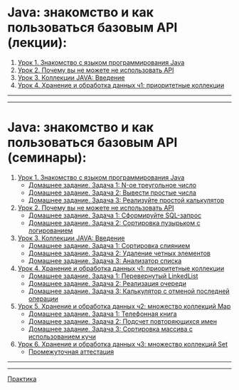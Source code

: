 
# **Java: знакомство и как пользоваться базовым API (лекции):**

1. [Урок 1. Знакомство с языком программирования Java](https://github.com/olgashenkel/Java_course/tree/main/Lesson/Lesson_1/src)
2. [Урок 2. Почему вы не можете не использовать API](https://github.com/olgashenkel/Java_course/tree/main/Lesson/Lesson_2/src)
3. [Урок 3. Коллекции JAVA: Введение](https://github.com/olgashenkel/Java_course/tree/main/Lesson/Lesson_3/src)
4. [Урок 4. Хранение и обработка данных ч1: приоритетные коллекции](https://github.com/olgashenkel/Java_course/tree/main/Lesson/Lesson_4/src)
<!-- 5. [Урок 5. Хранение и обработка данных ч2: множество коллекций Map](https://github.com/olgashenkel/Java_course/tree/main/Lesson/Lesson_5/src)
6. [Урок 6. Хранение и обработка данных ч3: множество коллекций Set](https://github.com/olgashenkel/Java_course/tree/main/Lesson/Lesson_6/src) -->

---
---

# **Java: знакомство и как пользоваться базовым API (семинары):**

1. [Урок 1. Знакомство с языком программирования Java](https://github.com/olgashenkel/Java_course/tree/main/Seminar/Seminar_1/src)
   * [Домашнее задание. Задача 1: N-ое треугольное число](https://github.com/olgashenkel/Java_course/blob/main/Seminar/Seminar_1/src/DZ_1.java)
   * [Домашнее задание. Задача 2: Вывести простые числа](https://github.com/olgashenkel/Java_course/blob/main/Seminar/Seminar_1/src/DZ_2.java)
   * [Домашнее задание. Задача 3: Реализуйте простой калькулятор](https://github.com/olgashenkel/Java_course/blob/main/Seminar/Seminar_1/src/DZ_3.java)
2. [Урок 2. Почему вы не можете не использовать API](https://github.com/olgashenkel/Java_course/tree/main/Seminar/Seminar_2/src)
   * [Домашнее задание. Задача 1: Сформируйте SQL-запрос](https://github.com/olgashenkel/Java_course/blob/main/Seminar/Seminar_2/src/DZ_1.java)
   * [Домашнее задание. Задача 2: Сортировка пузырьком с логированием](https://github.com/olgashenkel/Java_course/blob/main/Seminar/Seminar_2/src/DZ_2.java)
3. [Урок 3. Коллекции JAVA: Введение](https://github.com/olgashenkel/Java_course/blob/main/Seminar/Seminar_3/src)
   * [Домашнее задание. Задача 1: Сортировка слиянием](https://github.com/olgashenkel/Java_course/blob/main/Seminar/Seminar_3/src/DZ_1.java)
   * [Домашнее задание. Задача 2: Удаление четных элементов](https://github.com/olgashenkel/Java_course/blob/main/Seminar/Seminar_3/src/DZ_2.java)
   * [Домашнее задание. Задача 3: Анализатор списка](https://github.com/olgashenkel/Java_course/blob/main/Seminar/Seminar_3/src/DZ_3.java)
4. [Урок 4. Хранение и обработка данных ч1: приоритетные коллекции](https://github.com/olgashenkel/Java_course/blob/main/Seminar/Seminar_4/src)
   * [Домашнее задание. Задача 1: Перевернутый LinkedList](https://github.com/olgashenkel/Java_course/blob/main/Seminar/Seminar_4/src/DZ_1.java)
   * [Домашнее задание. Задача 2: Реализация очереди](https://github.com/olgashenkel/Java_course/blob/main/Seminar/Seminar_4/src/DZ_2.java)
   * [Домашнее задание. Задача 3: Калькулятор с отменой последней операции](https://github.com/olgashenkel/Java_course/blob/main/Seminar/Seminar_4/src/DZ_3.java)
5. [Урок 5. Хранение и обработка данных ч2: множество коллекций Map](https://github.com/olgashenkel/Java_course/blob/main/Seminar/Seminar_5/src)
   * [Домашнее задание. Задача 1: Телефонная книга](https://github.com/olgashenkel/Java_course/blob/main/Seminar/Seminar_5/src/DZ_1.java)
   * [Домашнее задание. Задача 2: Подсчет повторяющихся имен](https://github.com/olgashenkel/Java_course/blob/main/Seminar/Seminar_5/src/DZ_2.java)
   * [Домашнее задание. Задача 3: Сортировка массива с использованием кучи](https://github.com/olgashenkel/Java_course/blob/main/Seminar/Seminar_5/src/DZ_3.java)
6. [Урок 6. Хранение и обработка данных ч3: множество коллекций Set](https://github.com/olgashenkel/Java_course/blob/main/Seminar/Seminar_6/src)
   * [Промежуточная аттестация]()

---
---

[Практика](https://github.com/olgashenkel/Java_course/tree/main/Practice/src)
